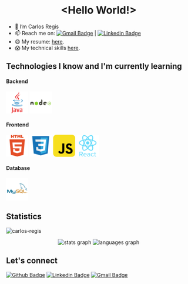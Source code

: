 <p align="center">
  <h1 align="center">&lt;Hello World!&gt;</h1>
</p>

<!-- - 👀 I’m interested in ... -->
<!-- - 🌱 I’m currently learning ... -->

- 👋 I’m Carlos Regis
- 📫 Reach me on: [![Gmail Badge](https://img.shields.io/badge/-Gmail-c14438?style=flat-square&logo=Gmail&logoColor=white&link=mailto:cr@carlosregis.com)](mailto:cr@carlosregis.com) | [![Linkedin Badge](https://img.shields.io/badge/-LinkedIn-blue?style=flat-square&logo=Linkedin&logoColor=white&link=https://www.linkedin.com/in/carlos-regis/)](https://www.linkedin.com/in/carlos-regis/)
- 😄 My resume: [here](https://github.com/carlos-regis/carlos-regis/blob/main/Carlos_Regis_Resume_220806.pdf "here").
- 😱 My technical skills [here](https://github.com/carlos-regis/carlos-regis/blob/main/technical_skills.md "here").

## Technologies I know and I'm currently learning
#### Backend
<p align="left">
<img src="https://github.com/carlos-regis/carlos-regis/blob/main/icons/java-original.svg" alt="java" width="60" height="60"/>
<img src="https://github.com/carlos-regis/carlos-regis/blob/main/icons/nodejs-original-wordmark.svg" alt="nodejs" width="60" height="60"/>
</p>

#### Frontend
<p align="left">
<img src="https://github.com/carlos-regis/carlos-regis/blob/main/icons/html5-original-wordmark.svg" alt="html5" width="60" height="60"/>
<img src="https://github.com/carlos-regis/carlos-regis/blob/main/icons/css3-original-wordmark.svg" alt="css3" width="60" height="60"/>
<img src="https://github.com/carlos-regis/carlos-regis/blob/main/icons/javascript-original.svg" alt="javascript" width="60" height="60"/>
<img src="https://github.com/carlos-regis/carlos-regis/blob/main/icons/react-original-wordmark.svg" alt="react" width="60" height="60"/>
</p>

#### Database
<p align="left">
<img src="https://github.com/carlos-regis/carlos-regis/blob/main/icons/mysql-original.svg" alt="mysql" width="60" height="60"/>
</p>

## Statistics
<p align="left"> <img src="https://komarev.com/ghpvc/?username=carlos-regis" alt="carlos-regis" /></p>
<div align="center">
  <img src="https://github-readme-stats.vercel.app/api?hide_title=false&hide_rank=false&show_icons=true&include_all_commits=true&count_private=true&disable_animations=false&theme=dracula&locale=en&hide_border=false&username=carlos-regis" height="150" alt="stats graph" />
  <img src="https://github-readme-stats.vercel.app/api/top-langs?locale=en&hide_title=false&layout=compact&card_width=320&langs_count=5&theme=dracula&hide_border=false&username=carlos-regis" height="150" alt="languages graph" />
</div>

## Let's connect
[![Github Badge](https://img.shields.io/badge/-Github-000?style=flat-square&logo=Github&logoColor=white&link=https://github.com/carlos-regis)](https://github.com/carlos-regis)
[![Linkedin Badge](https://img.shields.io/badge/-LinkedIn-blue?style=flat-square&logo=Linkedin&logoColor=white&link=https://www.linkedin.com/in/carlos-regis/)](https://www.linkedin.com/in/carlos-regis/)
[![Gmail Badge](https://img.shields.io/badge/-Gmail-c14438?style=flat-square&logo=Gmail&logoColor=white&link=mailto:cr@carlosregis.com)](mailto:cr@carlosregis.com)
